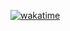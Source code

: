 
[![wakatime](https://wakatime.com/badge/github/Vansh16aug/CPP.svg)](https://wakatime.com/badge/github/Vansh16aug/CPP)
